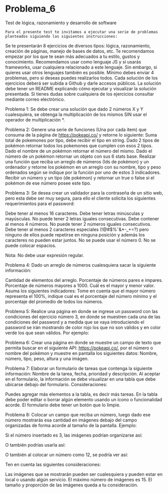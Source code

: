 # Problema_6


Test de lógica, razonamiento y desarrollo de software


	Para el presente test te invitamos a ejecutar una serie de problemas planteados siguiendo las siguientes instrucciones:

Se te presentarán 8 ejercicios de diversos tipos: lógica, razonamiento, creación de páginas, manejo de bases de datos, etc. Te recomendamos empezar por los que te sean más adecuados a tu estilo, gustos y conocimiento.
Recomendamos usar como lenguaje JS y sí usarás frameworks, usar cualquiera relacionado a este lenguaje. Sin embargo, si quieres usar otros lenguajes también es posible.
Mínimo debes enviar 4 problemas, pero si deseas puedes realizarlos todos.
Cada solución de los ejercicios deberá ser subida a Github y darle accesos públicos. La solución debe tener un README explicando cómo ejecutar y visualizar la solución presentada.
Si tienes dudas sobre cualquiera de los ejercicios consultar mediante correo electrónico.


Problema 1: Se debe crear una solución que dado 2 números X y Y cualesquiera, se obtenga la multiplicación de los mismos SIN usar el operador de multiplicación *.

Problema 2:  Genere una serie de funciones (Una por cada ítem) que consuma de la página de https://pokeapi.co/ y retorne lo siguiente:
Suma total de pokemones por tipo, debe recibir el tipo en string.
Dado 2 tipos de pokémon retornar todos los pokemones que cumplen con esos 2 tipos.
Dado el nombre de un pokémon retornar el número del mismo.
Dado el número de un pokémon retornar un objeto con sus 6 stats base.
Realizar una función que reciba un arreglo de números (Ids de pokémon) y un ordenador y retorne los pokémon en un arreglo con su nombre, tipo y peso ordenados según se indique por la función por uno de estos 3 indicadores.
Recibir un número y un tipo (de pokémon) y retornar un true o false si el pokémon de ese número posee este tipo.

Problema 3:  Se desea crear un validador para la contraseña de un sitio web, pero esta debe ser muy segura, para ello el cliente solicita los siguientes requerimientos para el password:

Debe tener al menos 16 caracteres.
Debe tener letras minúsculas y mayúsculas.
No puede tener 2 letras iguales consecutivas.
Debe contener al menos 4 números.
No puede tener 2 números iguales consecutivos. 
Debe tener al menos 2 caracteres especiales (!@#$%ˆ&*-_+=?) pero ninguno de ellos puede repetirse en ninguna posición y además los caracteres no pueden estar juntos.
No se puede usar el número 0.
No se puede colocar espacios.

Nota: No debe usar expresión regular.

Problema 4: Dado un arreglo de números cualesquiera sacar la siguiente información:

Cantidad de elementos del arreglo.
Porcentaje de números pares e impares.
Porcentaje de números mayores a 1000.
Cuál es el mayor y menor valor.
Asuma los siguientes indicadores: Tome en cuenta que el mayor número representa el 100%, indique cual es el porcentaje del número mínimo y el porcentaje del promedio de todos los números.

Problema 5: Realice una página en donde se ingrese un password con las condiciones del ejercicio número 3, en donde se muestren cada una de las condiciones del password y a medida que se vaya introduciendo el password se irán mostrando de color rojo los que no son válidos y en color verde los que sean válidos. Por ejemplo:



Problema 6: Crear una página en donde se muestre un campo de texto que permita buscar en el siguiente API: https://pokeapi.co/, por el número o nombre del pokémon y muestre en pantalla los siguientes datos: Nombre, número, tipo, peso, altura y una imágen.

Problema 7: Elaborar un formulario de tareas que contenga la siguiente información: Nombre de la tarea, fecha, prioridad y descripción. Al aceptar en el formulario, la información se debe visualizar en una tabla que debe ubicarse debajo del formulario. Consideraciones:

Puedes agregar más elementos a la tabla, es decir más tareas.
En la tabla debe poder editar o borrar algún elemento usando un ícono o funcionalidad acorde.
El formulario debe tener un botón que lo limpie.

Problema 8: Colocar un campo que reciba un número, luego dado ese número mostrarás esa cantidad en imágenes debajo del campo organizadas de forma acorde al tamaño de la pantalla. Ejemplo:

Si el número insertado es 3, las imágenes podrían organizarse así:



O también podrías usarla así:


O también al colocar un número como 12, se podría ver así:


Ten en cuenta las siguientes consideraciones:

Las imágenes que se mostrarán pueden ser cualesquiera y pueden estar en local o usando algún servicio.
El máximo número de imágenes es 15.
El tamaño y proporción de las imágenes queda a tu consideración.

